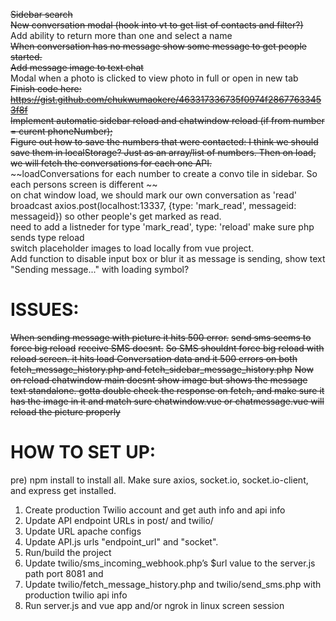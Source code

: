 ~~Sidebar search~~  
~~New conversation modal (hook into vt to get list of contacts and filter?)~~  
Add ability to return more than one and select a name  
~~When conversation has no message show some message to get people started.~~  
~~Add message image to text chat~~  
Modal when a photo is clicked to view photo in full or open in new tab  
~~Finish code here: https://gist.github.com/chukwumaokere/463317336735f0974f28677633453f8f~~  
~~Implement automatic sidebar reload and chatwindow reload (if from number = curent phoneNumber);~~  
~~Figure out how to save the numbers that were contacted: I think we should save them in localStorage? Just as an array/list of numbers. Then on load, we will fetch the conversations for each one API.~~  
~~loadConversations for each number to create a convo tile in sidebar. So each persons screen is different ~~  
on chat window load, we should mark our own conversation as 'read' broadcast axios.post(localhost:13337, {type: 'mark_read', messageid: messageid}) so other people's get marked as read.  
need to add a listneder for type 'mark_read', type: 'reload' make sure php sends type reload  
switch placeholder images to load locally from vue project.  
Add function to disable input box or blur it as message is sending, show text "Sending message..." with loading symbol?   

# ISSUES: 
~~When sending message with picture it hits 500 error.~~
~~send sms seems to force big reload~~
~~receive SMS doesnt.~~
~~So SMS shouldnt force big reload with reload screen. it hits load Conversation data and it 500 errors on both fetch_message_history.php and fetch_sidebar_message_history.php~~
~~Now on reload chatwindow main doesnt show image but shows the message text standalone. gotta double check the response on fetch, and make sure it has the image in it and match sure chatwindow.vue or chatmessage.vue will reload the picture properly~~


# HOW TO SET UP:
pre) npm install to install all. Make sure axios, socket.io, socket.io-client, and express get installed.
1) Create production Twilio account and get auth info and api info
2) Update API endpoint URLs in post/ and twilio/
3) Update URL apache configs
4) Update API.js urls "endpoint_url" and "socket".
5) Run/build the project
6) Update twilio/sms_incoming_webhook.php’s $url value to the server.js path port 8081 and 
7) Update twilio/fetch_message_history.php and twilio/send_sms.php with production twilio api info
8) Run server.js and vue app and/or ngrok in linux screen session 